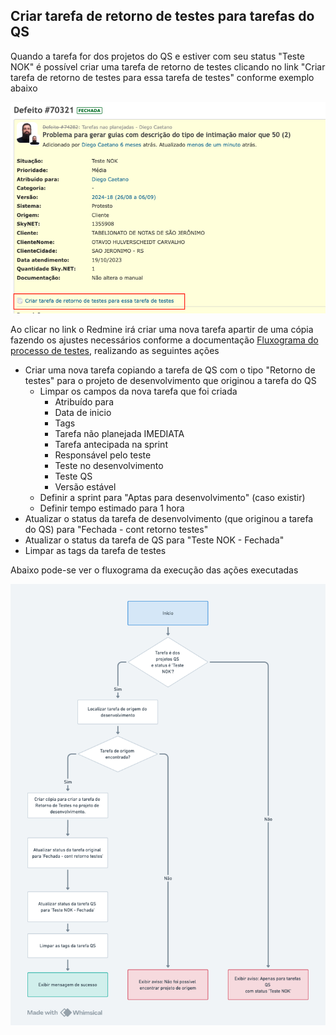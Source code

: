 ## **Criar tarefa de retorno de testes para tarefas do QS**

Quando a tarefa for dos projetos do QS e estiver com seu status "Teste NOK" é possível criar uma tarefa de retorno de testes clicando no link "Criar tarefa de retorno de testes para essa tarefa de testes" conforme exemplo abaixo

![redmine-criar-retorno-testes-qs](docs/redmine-criar-retorno-testes-qs.png)

Ao clicar no link o Redmine irá criar uma nova tarefa apartir de uma cópia fazendo os ajustes necessários conforme a documentação [Fluxograma do processo de testes](https://docs.google.com/document/d/1H_ADkIaIxo5wy2QCW3bFRrw7l23HpUkaPUXaeZMbJCY/edit), realizando as seguintes ações

- Criar uma nova tarefa copiando a tarefa de QS com o tipo "Retorno de testes" para o projeto de desenvolvimento que originou a tarefa do QS
  - Limpar os campos da nova tarefa que foi criada
    - Atribuído para
    - Data de inicio
    - Tags
    - Tarefa não planejada IMEDIATA
    - Tarefa antecipada na sprint
    - Responsável pelo teste
    - Teste no desenvolvimento
    - Teste QS
    - Versão estável
  - Definir a sprint para "Aptas para desenvolvimento" (caso existir)
  - Definir tempo estimado para 1 hora
- Atualizar o status da tarefa de desenvolvimento (que originou a tarefa do QS) para "Fechada \- cont retorno testes"
- Atualizar o status da tarefa de QS para "Teste NOK \- Fechada"
- Limpar as tags da tarefa de testes

Abaixo pode-se ver o fluxograma da execução das ações executadas

![fluxograma-criar-retorno-testes-qs](docs/fluxograma-criar-retorno-testes-qs.png)
